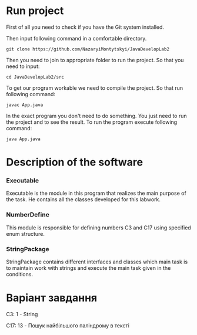 # Run project

First of all you need to check if you have the Git system installed.

Then input following command in a comfortable directory.
```
git clone https://github.com/NazaryiMontytskyi/JavaDevelopLab2
```

Then you need to join to appropriate folder to run the project. So that you need to input:
```
cd JavaDevelopLab2/src
```

To get our program workable we need to compile the project. So that run following command:
```
javac App.java
```

In the exact program you don't need to do something. You just need to run the project and to see the result. To run the program execute following command:
```
java App.java
```

# Description of the software

### Executable

Executable is the module in this program that realizes the main purpose of the task. He contains all the classes developed for this labwork.

### NumberDefine

This module is responsible for defining numbers C3 and C17 using specified enum structure.

### StringPackage

StringPackage contains different interfaces and classes which main task is to maintain work with strings and execute the main task given in the conditions.

# Варіант завдання

C3: 1 - String

C17: 13 - Пошук найбільшого паліндрому в тексті